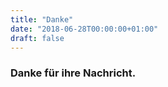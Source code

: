 ```yaml
---
title: "Danke"
date: "2018-06-28T00:00:00+01:00"
draft: false
---
```

 


 ### Danke für ihre Nachricht.